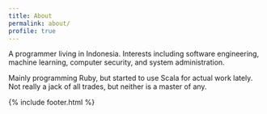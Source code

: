 ```yaml
---
title: About
permalink: about/
profile: true
---
```


A programmer living in Indonesia. Interests including software engineering, machine learning, computer security, and system administration.

Mainly programming Ruby, but started to use Scala for actual work lately. Not really a jack of all trades, but neither is a master of any.

{% include footer.html %}
